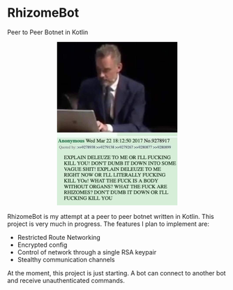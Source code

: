 # RhizomeBot

Peer to Peer Botnet in Kotlin

<p align="center"><img height="375" width="276" src="rhizome.jpg"></p>

RhizomeBot is my attempt at a peer to peer botnet written in Kotlin. This project is very much in progress. The features I plan to implement are:

- Restricted Route Networking
- Encrypted config
- Control of network through a single RSA keypair
- Stealthy communication channels

At the moment, this project is just starting. A bot can connect to another bot and receive unauthenticated commands. 
